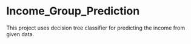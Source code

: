 # Income_Group_Prediction

This project uses decision tree classifier for predicting the income from given data.
